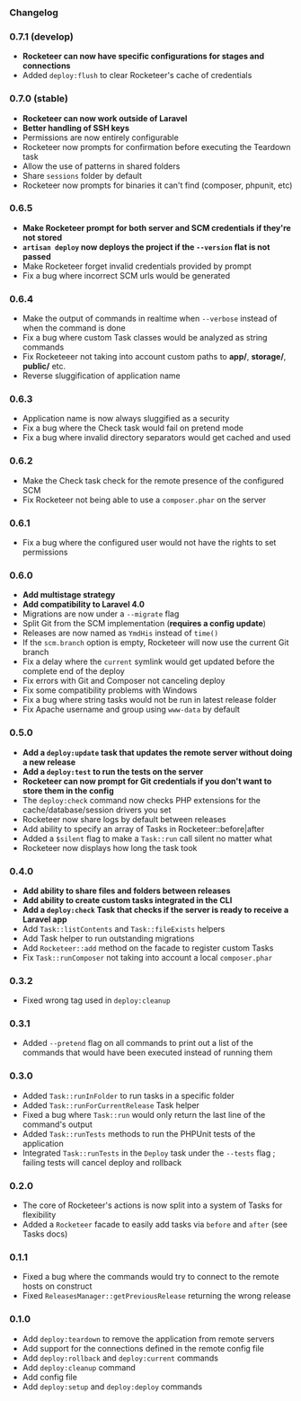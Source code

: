 ### Changelog

### 0.7.1 (develop)

- **Rocketeer can now have specific configurations for stages and connections**
- Added `deploy:flush` to clear Rocketeer's cache of credentials

### 0.7.0 (stable)

- **Rocketeer can now work outside of Laravel**
- **Better handling of SSH keys**
- Permissions are now entirely configurable
- Rocketeer now prompts for confirmation before executing the Teardown task
- Allow the use of patterns in shared folders
- Share `sessions` folder by default
- Rocketeer now prompts for binaries it can't find (composer, phpunit, etc)

### 0.6.5

- **Make Rocketeer prompt for both server and SCM credentials if they're not stored**
- **`artisan deploy` now deploys the project if the `--version` flat is not passed**
- Make Rocketeer forget invalid credentials provided by prompt
- Fix a bug where incorrect SCM urls would be generated

### 0.6.4

- Make the output of commands in realtime when `--verbose` instead of when the command is done
- Fix a bug where custom Task classes would be analyzed as string commands
- Fix Rocketeeer not taking into account custom paths to **app/**, **storage/**, **public/** etc.
- Reverse sluggification of application name

### 0.6.3

- Application name is now always sluggified as a security
- Fix a bug where the Check task would fail on pretend mode
- Fix a bug where invalid directory separators would get cached and used

### 0.6.2

- Make the Check task check for the remote presence of the configured SCM
- Fix Rocketeer not being able to use a `composer.phar` on the server

### 0.6.1

- Fix a bug where the configured user would not have the rights to set permissions

### 0.6.0

- **Add multistage strategy**
- **Add compatibility to Laravel 4.0**
- Migrations are now under a `--migrate` flag
- Split Git from the SCM implementation (**requires a config update**)
- Releases are now named as `YmdHis` instead of `time()`
- If the `scm.branch` option is empty, Rocketeer will now use the current Git branch
- Fix a delay where the `current` symlink would get updated before the complete end of the deploy
- Fix errors with Git and Composer not canceling deploy
- Fix some compatibility problems with Windows
- Fix a bug where string tasks would not be run in latest release folder
- Fix Apache username and group using `www-data` by default

### 0.5.0

- **Add a `deploy:update` task that updates the remote server without doing a new release**
- **Add a `deploy:test` to run the tests on the server**
- **Rocketeer can now prompt for Git credentials if you don't want to store them in the config**
- The `deploy:check` command now checks PHP extensions for the cache/database/session drivers you set
- Rocketeer now share logs by default between releases
- Add ability to specify an array of Tasks in Rocketeer::before|after
- Added a `$silent` flag to make a `Task::run` call silent no matter what
- Rocketeer now displays how long the task took

### 0.4.0

- **Add ability to share files and folders between releases**
- **Add ability to create custom tasks integrated in the CLI**
- **Add a `deploy:check` Task that checks if the server is ready to receive a Laravel app**
- Add `Task::listContents` and `Task::fileExists` helpers
- Add Task helper to run outstanding migrations
- Add `Rocketeer::add` method on the facade to register custom Tasks
- Fix `Task::runComposer` not taking into account a local `composer.phar`

### 0.3.2

- Fixed wrong tag used in `deploy:cleanup`

### 0.3.1

- Added `--pretend` flag on all commands to print out a list of the commands that would have been executed instead of running them

### 0.3.0

- Added `Task::runInFolder` to run tasks in a specific folder
- Added `Task::runForCurrentRelease` Task helper
- Fixed a bug where `Task::run` would only return the last line of the command's output
- Added `Task::runTests` methods to run the PHPUnit tests of the application
- Integrated `Task::runTests` in the `Deploy` task under the `--tests` flag ; failing tests will cancel deploy and rollback

### 0.2.0

- The core of Rocketeer's actions is now split into a system of Tasks for flexibility
- Added a `Rocketeer` facade to easily add tasks via `before` and `after` (see Tasks docs)

### 0.1.1

- Fixed a bug where the commands would try to connect to the remote hosts on construct
- Fixed `ReleasesManager::getPreviousRelease` returning the wrong release

### 0.1.0

- Add `deploy:teardown` to remove the application from remote servers
- Add support for the connections defined in the remote config file
- Add `deploy:rollback` and `deploy:current` commands
- Add `deploy:cleanup` command
- Add config file
- Add `deploy:setup` and `deploy:deploy` commands
